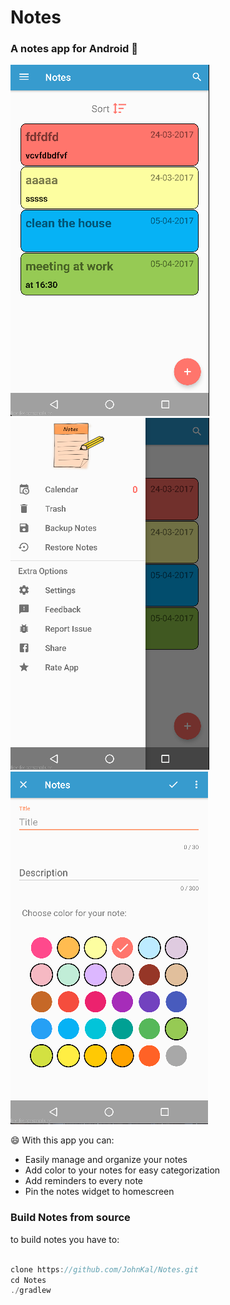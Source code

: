 # Notes
### A **notes** app for **Android** :notebook_with_decorative_cover:

![screenshot1](screenshots/notes_screenshot1.png)
![screenshot2](screenshots/notes_screenshot2.png)
![screenshot3](screenshots/notes_screenshot3.png)


:smile: With this app you can:
* Easily manage and organize your notes
* Add color to your notes for easy categorization
* Add reminders to every note
* Pin the notes widget to homescreen


### Build Notes from source

to build notes you have to:

```javascript

clone https://github.com/JohnKal/Notes.git
cd Notes
./gradlew
```
